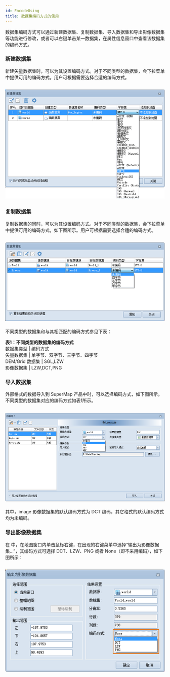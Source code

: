 ```yaml
---
id: EncodeUsing
title: 数据集编码方式的使用
---
```

数据集编码方式可以通过新建数据集、复制数据集、导入数据集和导出影像数据集等功能进行修改，或者可以右键单击某一数据集，在属性信息窗口中查看该数据集的编码方式。

### 新建数据集

新建矢量数据集时，可以为其设置编码方式。对于不同类型的数据集，会下拉菜单中提供可用的编码方式。用户可根据需要选择合适的编码方式。

![](img/CreatDSEncode.png)  
---  
  
### 复制数据集

复制数据集的同时，可以为其设置编码方式。对于不同类型的数据集，会下拉菜单中提供可用的编码方式，如下图所示。用户可根据需要选择合适的编码方式。

![](img/CopyDSEncode.png)  
---  
  
不同类型的数据集和与其相匹配的编码方式参见下表：

**表1：不同类型的数据集的编码方式**  
数据集类型 | 编码方式  
矢量数据集 | 单字节、双字节、三字节、四字节  
DEM/Grid 数据集 | SGL,LZW  
影像数据集 | LZW,DCT,PNG  
  
### 导入数据集

外部格式的数据导入到 SuperMap 产品中时，可以选择编码方式，如下图所示。不同类型的数据集对应的编码方式如表1所示。

![](img/ImportDSEncode.png)  
---  
  
其中，image 影像数据集的默认编码方式为 DCT 编码，其它格式的默认编码方式均为未编码。

### 导出影像数据集

在  中，在地图窗口内单击鼠标右键，在出现的右键菜单中选择“输出为影像数据集…”，其编码方式可选择 DCT、LZW、PNG 或者
None（即不采用编码），如下图所示：

![](img/ExportImgDSEncode.png)  
---  
  


